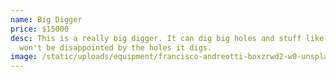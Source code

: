 ```yaml
---
name: Big Digger
price: $15000
desc: This is a really big digger. It can dig big holes and stuff like that. You
  won't be disappointed by the holes it digs.
image: /static/uploads/equipment/francisco-andreotti-boxzrwd2-w0-unsplash.jpg
---
```

